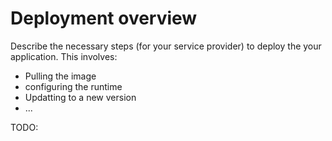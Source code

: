 # Deployment overview

Describe the necessary steps (for your service provider) to deploy the your application.
This involves:
* Pulling the image
* configuring the runtime
* Updatting to a new version
* ...

TODO: